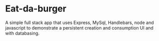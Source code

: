 # Eat-da-burger

A simple full stack app that uses Express, MySql, Handlebars, node and javascript to demonstrate a persistent creation and consumption UI and with databasing.